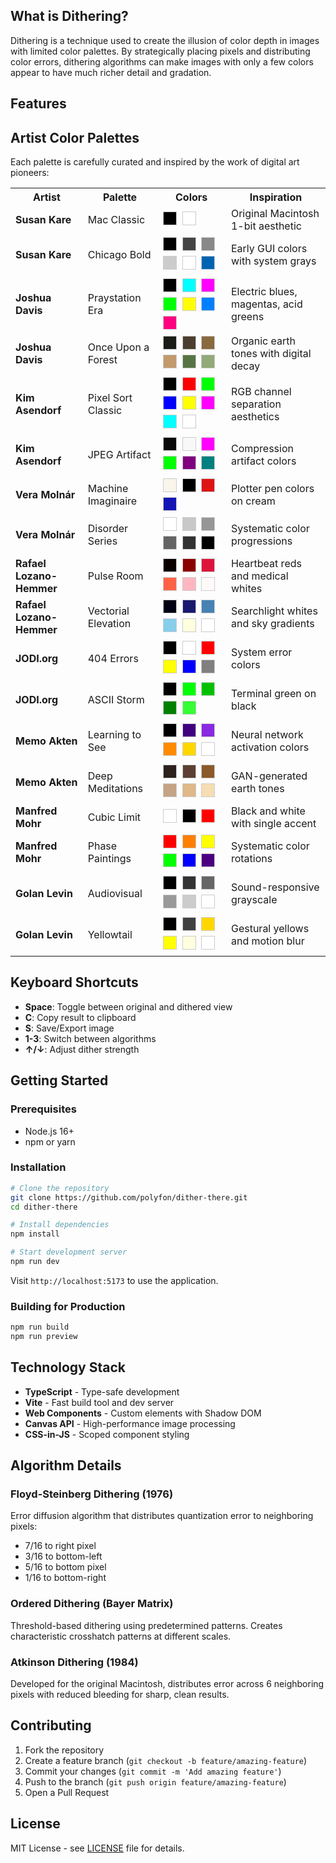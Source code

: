 ## What is Dithering?

Dithering is a technique used to create the illusion of color depth in images with limited color palettes. By strategically placing pixels and distributing color errors, dithering algorithms can make images with only a few colors appear to have much richer detail and gradation.

## Features

## Artist Color Palettes

Each palette is carefully curated and inspired by the work of digital art pioneers:

<table>
<tr><th>Artist</th><th>Palette</th><th>Colors</th><th>Inspiration</th></tr>

<tr>
<td><strong>Susan Kare</strong></td>
<td>Mac Classic</td>
<td>
  <span style="display:inline-block;width:20px;height:20px;background:#000000;border:1px solid #ccc;margin:2px"></span>
  <span style="display:inline-block;width:20px;height:20px;background:#FFFFFF;border:1px solid #ccc;margin:2px"></span>
</td>
<td>Original Macintosh 1-bit aesthetic</td>
</tr>

<tr>
<td><strong>Susan Kare</strong></td>
<td>Chicago Bold</td>
<td>
  <span style="display:inline-block;width:20px;height:20px;background:#000000;border:1px solid #ccc;margin:2px"></span>
  <span style="display:inline-block;width:20px;height:20px;background:#444444;border:1px solid #ccc;margin:2px"></span>
  <span style="display:inline-block;width:20px;height:20px;background:#888888;border:1px solid #ccc;margin:2px"></span>
  <span style="display:inline-block;width:20px;height:20px;background:#CCCCCC;border:1px solid #ccc;margin:2px"></span>
  <span style="display:inline-block;width:20px;height:20px;background:#FFFFFF;border:1px solid #ccc;margin:2px"></span>
  <span style="display:inline-block;width:20px;height:20px;background:#0063B1;border:1px solid #ccc;margin:2px"></span>
</td>
<td>Early GUI colors with system grays</td>
</tr>

<tr>
<td><strong>Joshua Davis</strong></td>
<td>Praystation Era</td>
<td>
  <span style="display:inline-block;width:20px;height:20px;background:#000000;border:1px solid #ccc;margin:2px"></span>
  <span style="display:inline-block;width:20px;height:20px;background:#00FFFF;border:1px solid #ccc;margin:2px"></span>
  <span style="display:inline-block;width:20px;height:20px;background:#FF00FF;border:1px solid #ccc;margin:2px"></span>
  <span style="display:inline-block;width:20px;height:20px;background:#00FF00;border:1px solid #ccc;margin:2px"></span>
  <span style="display:inline-block;width:20px;height:20px;background:#FFFF00;border:1px solid #ccc;margin:2px"></span>
  <span style="display:inline-block;width:20px;height:20px;background:#0080FF;border:1px solid #ccc;margin:2px"></span>
  <span style="display:inline-block;width:20px;height:20px;background:#FF0080;border:1px solid #ccc;margin:2px"></span>
</td>
<td>Electric blues, magentas, acid greens</td>
</tr>

<tr>
<td><strong>Joshua Davis</strong></td>
<td>Once Upon a Forest</td>
<td>
  <span style="display:inline-block;width:20px;height:20px;background:#1A1C17;border:1px solid #ccc;margin:2px"></span>
  <span style="display:inline-block;width:20px;height:20px;background:#4C3F2F;border:1px solid #ccc;margin:2px"></span>
  <span style="display:inline-block;width:20px;height:20px;background:#89693E;border:1px solid #ccc;margin:2px"></span>
  <span style="display:inline-block;width:20px;height:20px;background:#C29A6C;border:1px solid #ccc;margin:2px"></span>
  <span style="display:inline-block;width:20px;height:20px;background:#577544;border:1px solid #ccc;margin:2px"></span>
  <span style="display:inline-block;width:20px;height:20px;background:#91AA78;border:1px solid #ccc;margin:2px"></span>
</td>
<td>Organic earth tones with digital decay</td>
</tr>

<tr>
<td><strong>Kim Asendorf</strong></td>
<td>Pixel Sort Classic</td>
<td>
  <span style="display:inline-block;width:20px;height:20px;background:#000000;border:1px solid #ccc;margin:2px"></span>
  <span style="display:inline-block;width:20px;height:20px;background:#FF0000;border:1px solid #ccc;margin:2px"></span>
  <span style="display:inline-block;width:20px;height:20px;background:#00FF00;border:1px solid #ccc;margin:2px"></span>
  <span style="display:inline-block;width:20px;height:20px;background:#0000FF;border:1px solid #ccc;margin:2px"></span>
  <span style="display:inline-block;width:20px;height:20px;background:#FFFF00;border:1px solid #ccc;margin:2px"></span>
  <span style="display:inline-block;width:20px;height:20px;background:#FF00FF;border:1px solid #ccc;margin:2px"></span>
  <span style="display:inline-block;width:20px;height:20px;background:#00FFFF;border:1px solid #ccc;margin:2px"></span>
  <span style="display:inline-block;width:20px;height:20px;background:#FFFFFF;border:1px solid #ccc;margin:2px"></span>
</td>
<td>RGB channel separation aesthetics</td>
</tr>

<tr>
<td><strong>Kim Asendorf</strong></td>
<td>JPEG Artifact</td>
<td>
  <span style="display:inline-block;width:20px;height:20px;background:#080808;border:1px solid #ccc;margin:2px"></span>
  <span style="display:inline-block;width:20px;height:20px;background:#F8F8F8;border:1px solid #ccc;margin:2px"></span>
  <span style="display:inline-block;width:20px;height:20px;background:#FF00FF;border:1px solid #ccc;margin:2px"></span>
  <span style="display:inline-block;width:20px;height:20px;background:#00FF00;border:1px solid #ccc;margin:2px"></span>
  <span style="display:inline-block;width:20px;height:20px;background:#800080;border:1px solid #ccc;margin:2px"></span>
  <span style="display:inline-block;width:20px;height:20px;background:#008080;border:1px solid #ccc;margin:2px"></span>
</td>
<td>Compression artifact colors</td>
</tr>

<tr>
<td><strong>Vera Molnár</strong></td>
<td>Machine Imaginaire</td>
<td>
  <span style="display:inline-block;width:20px;height:20px;background:#FAF5EB;border:1px solid #ccc;margin:2px"></span>
  <span style="display:inline-block;width:20px;height:20px;background:#000000;border:1px solid #ccc;margin:2px"></span>
  <span style="display:inline-block;width:20px;height:20px;background:#DC1414;border:1px solid #ccc;margin:2px"></span>
  <span style="display:inline-block;width:20px;height:20px;background:#1414B4;border:1px solid #ccc;margin:2px"></span>
</td>
<td>Plotter pen colors on cream</td>
</tr>

<tr>
<td><strong>Vera Molnár</strong></td>
<td>Disorder Series</td>
<td>
  <span style="display:inline-block;width:20px;height:20px;background:#FFFFFF;border:1px solid #ccc;margin:2px"></span>
  <span style="display:inline-block;width:20px;height:20px;background:#C8C8C8;border:1px solid #ccc;margin:2px"></span>
  <span style="display:inline-block;width:20px;height:20px;background:#969696;border:1px solid #ccc;margin:2px"></span>
  <span style="display:inline-block;width:20px;height:20px;background:#646464;border:1px solid #ccc;margin:2px"></span>
  <span style="display:inline-block;width:20px;height:20px;background:#323232;border:1px solid #ccc;margin:2px"></span>
  <span style="display:inline-block;width:20px;height:20px;background:#000000;border:1px solid #ccc;margin:2px"></span>
</td>
<td>Systematic color progressions</td>
</tr>

<tr>
<td><strong>Rafael Lozano-Hemmer</strong></td>
<td>Pulse Room</td>
<td>
  <span style="display:inline-block;width:20px;height:20px;background:#0A0000;border:1px solid #ccc;margin:2px"></span>
  <span style="display:inline-block;width:20px;height:20px;background:#8B0000;border:1px solid #ccc;margin:2px"></span>
  <span style="display:inline-block;width:20px;height:20px;background:#DC143C;border:1px solid #ccc;margin:2px"></span>
  <span style="display:inline-block;width:20px;height:20px;background:#FF6347;border:1px solid #ccc;margin:2px"></span>
  <span style="display:inline-block;width:20px;height:20px;background:#FFB6C1;border:1px solid #ccc;margin:2px"></span>
  <span style="display:inline-block;width:20px;height:20px;background:#FFFAFA;border:1px solid #ccc;margin:2px"></span>
</td>
<td>Heartbeat reds and medical whites</td>
</tr>

<tr>
<td><strong>Rafael Lozano-Hemmer</strong></td>
<td>Vectorial Elevation</td>
<td>
  <span style="display:inline-block;width:20px;height:20px;background:#000014;border:1px solid #ccc;margin:2px"></span>
  <span style="display:inline-block;width:20px;height:20px;background:#191970;border:1px solid #ccc;margin:2px"></span>
  <span style="display:inline-block;width:20px;height:20px;background:#4682B4;border:1px solid #ccc;margin:2px"></span>
  <span style="display:inline-block;width:20px;height:20px;background:#87CEEB;border:1px solid #ccc;margin:2px"></span>
  <span style="display:inline-block;width:20px;height:20px;background:#FFFFE0;border:1px solid #ccc;margin:2px"></span>
  <span style="display:inline-block;width:20px;height:20px;background:#FFFFFF;border:1px solid #ccc;margin:2px"></span>
</td>
<td>Searchlight whites and sky gradients</td>
</tr>

<tr>
<td><strong>JODI.org</strong></td>
<td>404 Errors</td>
<td>
  <span style="display:inline-block;width:20px;height:20px;background:#000000;border:1px solid #ccc;margin:2px"></span>
  <span style="display:inline-block;width:20px;height:20px;background:#FFFFFF;border:1px solid #ccc;margin:2px"></span>
  <span style="display:inline-block;width:20px;height:20px;background:#FF0000;border:1px solid #ccc;margin:2px"></span>
  <span style="display:inline-block;width:20px;height:20px;background:#FFFF00;border:1px solid #ccc;margin:2px"></span>
  <span style="display:inline-block;width:20px;height:20px;background:#0000FF;border:1px solid #ccc;margin:2px"></span>
  <span style="display:inline-block;width:20px;height:20px;background:#808080;border:1px solid #ccc;margin:2px"></span>
</td>
<td>System error colors</td>
</tr>

<tr>
<td><strong>JODI.org</strong></td>
<td>ASCII Storm</td>
<td>
  <span style="display:inline-block;width:20px;height:20px;background:#000000;border:1px solid #ccc;margin:2px"></span>
  <span style="display:inline-block;width:20px;height:20px;background:#00FF00;border:1px solid #ccc;margin:2px"></span>
  <span style="display:inline-block;width:20px;height:20px;background:#00C000;border:1px solid #ccc;margin:2px"></span>
  <span style="display:inline-block;width:20px;height:20px;background:#008000;border:1px solid #ccc;margin:2px"></span>
  <span style="display:inline-block;width:20px;height:20px;background:#33FF33;border:1px solid #ccc;margin:2px"></span>
</td>
<td>Terminal green on black</td>
</tr>

<tr>
<td><strong>Memo Akten</strong></td>
<td>Learning to See</td>
<td>
  <span style="display:inline-block;width:20px;height:20px;background:#000000;border:1px solid #ccc;margin:2px"></span>
  <span style="display:inline-block;width:20px;height:20px;background:#400080;border:1px solid #ccc;margin:2px"></span>
  <span style="display:inline-block;width:20px;height:20px;background:#8A2BE2;border:1px solid #ccc;margin:2px"></span>
  <span style="display:inline-block;width:20px;height:20px;background:#FF8C00;border:1px solid #ccc;margin:2px"></span>
  <span style="display:inline-block;width:20px;height:20px;background:#FFD700;border:1px solid #ccc;margin:2px"></span>
  <span style="display:inline-block;width:20px;height:20px;background:#FFFFFF;border:1px solid #ccc;margin:2px"></span>
</td>
<td>Neural network activation colors</td>
</tr>

<tr>
<td><strong>Memo Akten</strong></td>
<td>Deep Meditations</td>
<td>
  <span style="display:inline-block;width:20px;height:20px;background:#2E221E;border:1px solid #ccc;margin:2px"></span>
  <span style="display:inline-block;width:20px;height:20px;background:#5C4033;border:1px solid #ccc;margin:2px"></span>
  <span style="display:inline-block;width:20px;height:20px;background:#8B5A2B;border:1px solid #ccc;margin:2px"></span>
  <span style="display:inline-block;width:20px;height:20px;background:#C4A484;border:1px solid #ccc;margin:2px"></span>
  <span style="display:inline-block;width:20px;height:20px;background:#DEB887;border:1px solid #ccc;margin:2px"></span>
  <span style="display:inline-block;width:20px;height:20px;background:#F5DEB3;border:1px solid #ccc;margin:2px"></span>
</td>
<td>GAN-generated earth tones</td>
</tr>

<tr>
<td><strong>Manfred Mohr</strong></td>
<td>Cubic Limit</td>
<td>
  <span style="display:inline-block;width:20px;height:20px;background:#FFFFFF;border:1px solid #ccc;margin:2px"></span>
  <span style="display:inline-block;width:20px;height:20px;background:#000000;border:1px solid #ccc;margin:2px"></span>
  <span style="display:inline-block;width:20px;height:20px;background:#FF0000;border:1px solid #ccc;margin:2px"></span>
</td>
<td>Black and white with single accent</td>
</tr>

<tr>
<td><strong>Manfred Mohr</strong></td>
<td>Phase Paintings</td>
<td>
  <span style="display:inline-block;width:20px;height:20px;background:#FF0000;border:1px solid #ccc;margin:2px"></span>
  <span style="display:inline-block;width:20px;height:20px;background:#FF7F00;border:1px solid #ccc;margin:2px"></span>
  <span style="display:inline-block;width:20px;height:20px;background:#FFFF00;border:1px solid #ccc;margin:2px"></span>
  <span style="display:inline-block;width:20px;height:20px;background:#00FF00;border:1px solid #ccc;margin:2px"></span>
  <span style="display:inline-block;width:20px;height:20px;background:#0000FF;border:1px solid #ccc;margin:2px"></span>
  <span style="display:inline-block;width:20px;height:20px;background:#4B0082;border:1px solid #ccc;margin:2px"></span>
</td>
<td>Systematic color rotations</td>
</tr>

<tr>
<td><strong>Golan Levin</strong></td>
<td>Audiovisual</td>
<td>
  <span style="display:inline-block;width:20px;height:20px;background:#000000;border:1px solid #ccc;margin:2px"></span>
  <span style="display:inline-block;width:20px;height:20px;background:#333333;border:1px solid #ccc;margin:2px"></span>
  <span style="display:inline-block;width:20px;height:20px;background:#666666;border:1px solid #ccc;margin:2px"></span>
  <span style="display:inline-block;width:20px;height:20px;background:#999999;border:1px solid #ccc;margin:2px"></span>
  <span style="display:inline-block;width:20px;height:20px;background:#CCCCCC;border:1px solid #ccc;margin:2px"></span>
  <span style="display:inline-block;width:20px;height:20px;background:#FFFFFF;border:1px solid #ccc;margin:2px"></span>
</td>
<td>Sound-responsive grayscale</td>
</tr>

<tr>
<td><strong>Golan Levin</strong></td>
<td>Yellowtail</td>
<td>
  <span style="display:inline-block;width:20px;height:20px;background:#000000;border:1px solid #ccc;margin:2px"></span>
  <span style="display:inline-block;width:20px;height:20px;background:#404040;border:1px solid #ccc;margin:2px"></span>
  <span style="display:inline-block;width:20px;height:20px;background:#FFD700;border:1px solid #ccc;margin:2px"></span>
  <span style="display:inline-block;width:20px;height:20px;background:#FFFF00;border:1px solid #ccc;margin:2px"></span>
  <span style="display:inline-block;width:20px;height:20px;background:#FFFFE0;border:1px solid #ccc;margin:2px"></span>
  <span style="display:inline-block;width:20px;height:20px;background:#FFFFFF;border:1px solid #ccc;margin:2px"></span>
</td>
<td>Gestural yellows and motion blur</td>
</tr>

</table>

## Keyboard Shortcuts

- **Space**: Toggle between original and dithered view
- **C**: Copy result to clipboard
- **S**: Save/Export image
- **1-3**: Switch between algorithms
- **↑/↓**: Adjust dither strength

## Getting Started

### Prerequisites

- Node.js 16+ 
- npm or yarn

### Installation

```bash
# Clone the repository
git clone https://github.com/polyfon/dither-there.git
cd dither-there

# Install dependencies  
npm install

# Start development server
npm run dev
```

Visit `http://localhost:5173` to use the application.

### Building for Production

```bash
npm run build
npm run preview
```

## Technology Stack

- **TypeScript** - Type-safe development
- **Vite** - Fast build tool and dev server  
- **Web Components** - Custom elements with Shadow DOM
- **Canvas API** - High-performance image processing
- **CSS-in-JS** - Scoped component styling

## Algorithm Details

### Floyd-Steinberg Dithering (1976)
Error diffusion algorithm that distributes quantization error to neighboring pixels:
- 7/16 to right pixel
- 3/16 to bottom-left  
- 5/16 to bottom pixel
- 1/16 to bottom-right

### Ordered Dithering (Bayer Matrix)
Threshold-based dithering using predetermined patterns. Creates characteristic crosshatch patterns at different scales.

### Atkinson Dithering (1984) 
Developed for the original Macintosh, distributes error across 6 neighboring pixels with reduced bleeding for sharp, clean results.

## Contributing

1. Fork the repository
2. Create a feature branch (`git checkout -b feature/amazing-feature`)
3. Commit your changes (`git commit -m 'Add amazing feature'`)
4. Push to the branch (`git push origin feature/amazing-feature`) 
5. Open a Pull Request

## License

MIT License - see [LICENSE](LICENSE) file for details.
